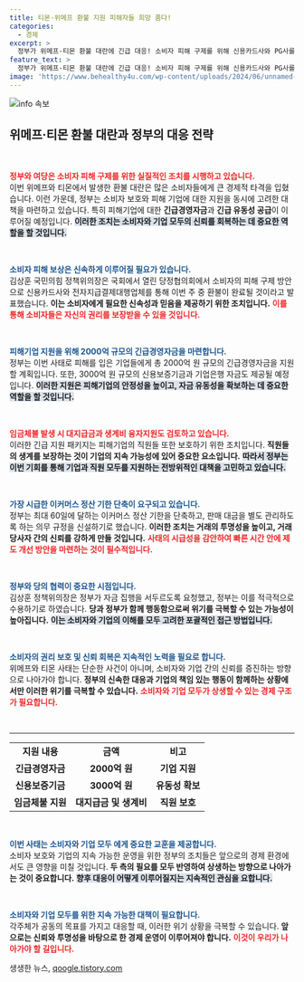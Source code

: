 ```yaml
---
title: 티몬·위메프 환불 지원 피해자들 희망 품다!
categories:
  - 경제
excerpt: >
  정부가 위메프·티몬 환불 대란에 긴급 대응! 소비자 피해 구제를 위해 신용카드사와 PG사를 통한 빠른 환불 지원과 피해 기업에 5000억 원 규모의 긴급 자금을 공급할 계획입니다. 이커머스 정산 기한 단축 및 제도 개선도 추진 중. 클릭하여 자세한 내용을 알아보세요!
feature_text: >
  정부가 위메프·티몬 환불 대란에 긴급 대응! 소비자 피해 구제를 위해 신용카드사와 PG사를 통한 빠른 환불 지원과 피해 기업에 5000억 원 규모의 긴급 자금을 공급할 계획입니다. 이커머스 정산 기한 단축 및 제도 개선도 추진 중. 클릭하여 자세한 내용을 알아보세요!
image: 'https://www.behealthy4u.com/wp-content/uploads/2024/06/unnamed-file.png'
---
```


<p><img src="https://www.behealthy4u.com/wp-content/uploads/2024/06/unnamed-file.png" alt="info 속보" /></p>

<h2 data-ke-size="size26">위메프·티몬 환불 대란과 정부의 대응 전략</h2>

<p data-ke-size="size16">&nbsp;</p>

<p><b><span style="color: #ee2323;">정부와 여당은 소비자 피해 구제를 위한 실질적인 조치를 시행하고 있습니다.</span></b><br/>
이번 위메프와 티몬에서 발생한 환불 대란은 많은 소비자들에게 큰 경제적 타격을 입혔습니다. 이런 가운데, 정부는 소비자 보호와 피해 기업에 대한 지원을 동시에 고려한 대책을 마련하고 있습니다. 특히 피해기업에 대한 <b>긴급경영자금</b>과 <b>긴급 유동성 공급</b>이 이루어질 예정입니다. <b><span style="background-color: #21538527;">이러한 조치는 소비자와 기업 모두의 신뢰를 회복하는 데 중요한 역할을 할 것입니다.</span></b> </p>

<p data-ke-size="size16">&nbsp;</p>

<p><b><span style="color: #1a5490;">소비자 피해 보상은 신속하게 이루어질 필요가 있습니다.</span></b><br/>
김상훈 국민의힘 정책위의장은 국회에서 열린 당정협의회에서 소비자의 피해 구제 방안으로 신용카드사와 전자지급결제대행업체를 통해 이번 주 중 환불이 완료될 것이라고 발표했습니다. <b>이는 소비자에게 필요한 신속성과 믿음을 제공하기 위한 조치입니다.</b> <b><span style="color: #ee2323;">이를 통해 소비자들은 자신의 권리를 보장받을 수 있을 것입니다.</span></b> </p>

<p data-ke-size="size16">&nbsp;</p>

<p><b><span style="color: #1a5490;">피해기업 지원을 위해 2000억 규모의 긴급경영자금을 마련합니다.</span></b><br/>
정부는 이번 사태로 피해를 입은 기업들에게 총 2000억 원 규모의 긴급경영자금을 지원할 계획입니다. 또한, 3000억 원 규모의 신용보증기금과 기업은행 자금도 제공될 예정입니다. <b><span style="background-color: #21538527;">이러한 지원은 피해기업의 안정성을 높이고, 자금 유동성을 확보하는 데 중요한 역할을 할 것입니다.</span></b> </p>

<p data-ke-size="size16">&nbsp;</p>

<p><b><span style="color: #ee2323;">임금체불 발생 시 대지급금과 생계비 융자지원도 검토하고 있습니다.</span></b><br/>
이러한 긴급 지원 패키지는 피해기업의 직원들 또한 보호하기 위한 조치입니다. <b>직원들의 생계를 보장하는 것이 기업의 지속 가능성에 있어 중요한 요소입니다.</b> <b><span style="background-color: #21538527;">따라서 정부는 이번 기회를 통해 기업과 직원 모두를 지원하는 전방위적인 대책을 고민하고 있습니다.</span></b> </p>

<p data-ke-size="size16">&nbsp;</p>

<p><b><span style="color: #1a5490;">가장 시급한 이커머스 정산 기한 단축이 요구되고 있습니다.</span></b><br/>
정부는 최대 60일에 달하는 이커머스 정산 기한을 단축하고, 판매 대금을 별도 관리하도록 하는 의무 규정을 신설하기로 했습니다. <b>이러한 조치는 거래의 투명성을 높이고, 거래 당사자 간의 신뢰를 강하게 만들 것입니다.</b> <b><span style="color: #ee2323;">사태의 시급성을 감안하여 빠른 시간 안에 제도 개선 방안을 마련하는 것이 필수적입니다.</span></b></p>

<p data-ke-size="size16">&nbsp;</p>

<p><b><span style="color: #1a5490;">정부와 당의 협력이 중요한 시점입니다.</span></b><br/>
김상훈 정책위의장은 정부가 자금 집행을 서두르도록 요청했고, 정부는 이를 적극적으로 수용하기로 하였습니다. <b>당과 정부가 함께 행동함으로써 위기를 극복할 수 있는 가능성이 높아집니다.</b> <b><span style="background-color: #21538527;">이는 소비자와 기업의 이해를 모두 고려한 포괄적인 접근 방법입니다.</span></b> </p>

<p data-ke-size="size16">&nbsp;</p>

<p><b><span style="color: #1a5490;">소비자의 권리 보호 및 신뢰 회복은 지속적인 노력을 필요로 합니다.</span></b><br/>
위메프와 티몬 사태는 단순한 사건이 아니며, 소비자와 기업 간의 신뢰를 증진하는 방향으로 나아가야 합니다. <b>정부의 신속한 대응과 기업의 책임 있는 행동이 함께하는 상황에서만 이러한 위기를 극복할 수 있습니다.</b> <b><span style="color: #ee2323;">소비자와 기업 모두가 상생할 수 있는 경제 구조가 필요합니다.</span></b> </p>

<p data-ke-size="size16">&nbsp;</p>

<hr/>

<table style="width: 100%; border-collapse: collapse;">
   <tr>
      <td style="text-align: center; height: 17px;"><b>지원 내용</b></td>
      <td style="text-align: center; height: 17px;"><b>금액</b></td>
      <td style="text-align: center; height: 17px;"><b>비고</b></td>
   </tr>
   <tr>
      <td style="text-align: center; height: 17px;"><b>긴급경영자금</b></td>
      <td style="text-align: center; height: 17px;"><b>2000억 원</b></td>
      <td style="text-align: center; height: 17px;"><b>기업 지원</b></td>
   </tr>
   <tr>
      <td style="text-align: center; height: 17px;"><b>신용보증기금</b></td>
      <td style="text-align: center; height: 17px;"><b>3000억 원</b></td>
      <td style="text-align: center; height: 17px;"><b>유동성 확보</b></td>
   </tr>
   <tr>
      <td style="text-align: center; height: 17px;"><b>임금체불 지원</b></td>
      <td style="text-align: center; height: 17px;"><b>대지급금 및 생계비</b></td>
      <td style="text-align: center; height: 17px;"><b>직원 보호</b></td>
   </tr>
</table> 

<p data-ke-size="size16">&nbsp;</p>

<p><b><span style="color: #1a5490;">이번 사태는 소비자와 기업 모두 에게 중요한 교훈을 제공합니다.</span></b><br/>
소비자 보호와 기업의 지속 가능한 운영을 위한 정부의 조치들은 앞으로의 경제 환경에서도 큰 영향을 미칠 것입니다. <b>두 측의 필요를 모두 반영하여 상생하는 방향으로 나아가는 것이 중요합니다.</b> <b><span style="background-color: #21538527;">향후 대응이 어떻게 이루어질지는 지속적인 관심을 요합니다.</span></b> </p>

<p data-ke-size="size16">&nbsp;</p>

<p><b><span style="color: #1a5490;">소비자와 기업 모두를 위한 지속 가능한 대책이 필요합니다.</span></b><br/>
각주체가 공동의 목표를 가지고 대응할 때, 이러한 위기 상황을 극복할 수 있습니다. <b>앞으로는 신뢰와 투명성을 바탕으로 한 경제 운영이 이루어져야 합니다.</b> <b><span style="color: #ee2323;">이것이 우리가 나아가야 할 길입니다.</span></b></p>
생생한 뉴스, <a href="https://qoogle.tistory.com" rel="dofollow">qoogle.tistory.com</a>


